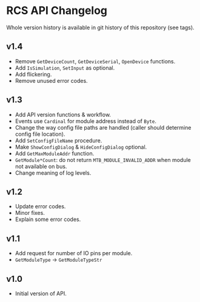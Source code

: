 RCS API Changelog
=================

Whole version history is available in git history of this repository (see tags).

## v1.4

 * Remove `GetDeviceCount`, `GetDeviceSerial`, `OpenDevice` functions.
 * Add `IsSimulation`, `SetInput` as optional.
 * Add flickering.
 * Remove unused error codes.

## v1.3

 * Add API version functions & workflow.
 * Events use `Cardinal` for module address instead of `Byte`.
 * Change the way config file paths are handled (caller should determine config
   file location).
 * Add `SetConfigFileName` procedure.
 * Make `ShowConfigDialog` & `HideConfigDialog` optional.
 * Add `GetMaxModuleAddr` function.
 * `GetModule*Count`: do not return `MTB_MODULE_INVALID_ADDR` when module not
   available on bus.
 * Change meaning of log levels.

## v1.2

 * Update error codes.
 * Minor fixes.
 * Explain some error codes.

## v1.1

 * Add request for number of IO pins per module.
 * `GetModuleType` → `GetModuleTypeStr`

## v1.0

 * Initial version of API.
